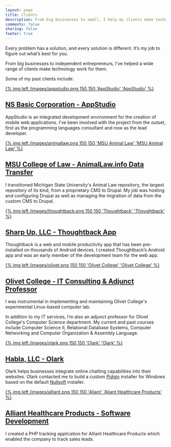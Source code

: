 ```yaml
---
layout: page
title: Clients
description: From big businesses to small, I help my clients make technology work for them. It’s my job to find the best solution for your problem.
comments: false
sharing: false
footer: true
---
```


Every problem has a solution, and every solution is different. It’s my job to figure out what’s best for you. 

From big businesses to independent entrepreneurs, I’ve helped a wide range of clients make technology work for them.

Some of my past clients include:

[{% img left /images/appstudio.png 150 150 'AppStudio' 'AppStudio' %}](https://www.nsbasic.com/)

[NS Basic Corporation - AppStudio](https://www.nsbasic.com/)
--------------------------------

AppStudio is an integrated development environment for the creation of mobile web applications. I've been involved with the project from the outset, first as the programming languages consultant and now as the lead developer.

<div style="clear: both;"></div>

[{% img left /images/animallaw.png 150 150 'MSU Animal Law' 'MSU Animal Law' %}](http://animallaw.info)

[MSU College of Law - AnimalLaw.info Data Transfer](http://animallaw.info)
-------------------------------------------------

I transitioned Michigan State University's Animal Law repository, the largest repository of its kind, from a proprietary CMS to Drupal. My job was hosting and configuring Drupal as well as managing the migration of data from the custom CMS to Drupal.

<div style="clear: both;"></div>

[{% img left /images/thoughtback.png 150 150 'Thoughtback' 'Thoughtback' %}](https://thoughtback.com/)

[Sharp Up, LLC - Thoughtback App](https://thoughtback.com/)
----------------------------------------------

Thoughtback is a web and mobile productivity app that has been pre-installed on thousands of Android devices. I created Thoughtback’s Android app and was an early member of the development team for the web app.

<div style="clear: both;"></div>

[{% img left /images/olivet.png 150 150 'Olivet College' 'Olivet College' %}](http://www.olivetcollege.edu/)

[Olivet College - IT Consulting & Adjunct Professor](http://www.olivetcollege.edu/)
--------------------------------------------------

I was instrumental in implementing and maintaining Olivet College's experimental Linux-based computer lab.

In addition to my IT services, I’m also an adjunct professor for Olivet College's Computer Science department. My current and past courses include Computer Science II, Relational Database Systems, Computer Networking and Computer Organization & Assembly Language.

<div style="clear: both;"></div>

[{% img left /images/olark.png 150 150 'Olark' 'Olark' %}](https://www.olark.com/)

[Habla, LLC - Olark](https://www.olark.com/)
------------------

Olark helps businesses integrate online chatting capabilities into their websites. Olark contacted me to build a custom [Pidgin](https://www.pidgin.im/) installer for Windows based on the default [Nullsoft](http://nsis.sourceforge.net/Main_Page) installer.

<div style="clear: both;"></div>

[{% img left /images/alliant.png 150 150 'Aliant' 'Aliant Healthcare Products' %}](http://allianthealthcare.com/)

[Alliant Healthcare Products - Software Development](http://allianthealthcare.com/)
--------------------------------------------------

I created a PHP tracking application for Alliant Healthcare Products which enabled the company to track sales leads.